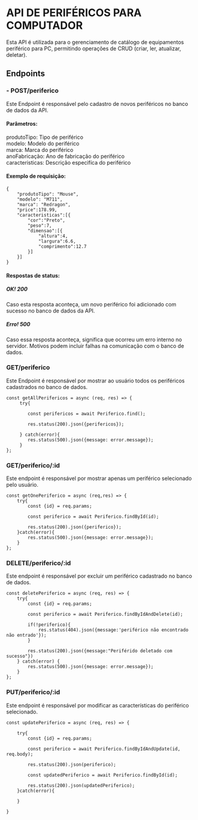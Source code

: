 # API DE PERIFÉRICOS PARA COMPUTADOR
Esta API é utilizada para o gerenciamento de catálogo de equipamentos periférico para PC, permitindo operações de CRUD (criar, ler, atualizar, deletar).

## Endpoints
### - POST/periferico
Este Endpoint é responsável pelo cadastro de novos periféricos no banco de dados da API.
#### Parâmetros:

produtoTipo: Tipo de periférico <br>
modelo: Modelo do periférico<br>
marca:   Marca do periférico <br>
anoFabricação: Ano de fabricação do periférico <br>
caracteristicas: Descrição especifíca do periférico <br>

#### Exemplo de requisição:
```
{
	"produtoTipo": "Mouse",
	"modelo": "M711",
	"marca": "Redragon",
	"price":178.99,
	"caracteristicas":[{
		"cor":"Preto",
		"peso":7,
		"dimensao":[{
			"altura":4,
			"largura":6.6,
			"comprimento":12.7
		}]
	}]
}

````
#### Respostas de status:
##### OK! 200
Caso esta resposta aconteça, um novo periférico foi adicionado com sucesso no banco de dados da API.

##### Erro! 500
Caso essa resposta aconteça, significa que ocorreu um erro interno no servidor. Motivos podem incluir falhas na comunicação com o banco de dados.


### GET/periferico
Este Endpoint é responsável por mostrar ao usuário todos os periféricos cadastrados no banco de dados.
````
const getAllPerifericos = async (req, res) => {
     try{

        const perifericos = await Periferico.find();

        res.status(200).json({perifericos});

     } catch(error){
        res.status(500).json({message: error.message});
     }
};

````
### GET/periferico/:id
Este endpoint é responsável por mostrar apenas um periférico selecionado pelo usuário.

````
const getOnePeriferico = async (req,res) => {
    try{
        const {id} = req.params;

        const periferico = await Periferico.findById(id);

        res.status(200).json({periferico});
    }catch(error){
        res.status(500).json({message: error.message});
    }
};

````
### DELETE/periferico/:id
Este endpoint é responsável por excluir um periférico cadastrado no banco de dados.

````
const deletePeriferico = async (req, res) => {
    try{
        const {id} = req.params;

        const periferico = await Periferico.findByIdAndDelete(id);

        if(!periferico){
            res.status(404).json({message:'periférico não encontrado não entrado'});
        }

        res.status(200).json({message:"Periférido deletado com sucesso"})
    } catch(error) {
        res.status(500).json({message: error.message});
    }
};

````

### PUT/periferico/:id
Este endpoint é responsável por modificar as características do periférico selecionado.


````
const updatePeriferico = async (req, res) => {

    try{
        const {id} = req.params;

        const periferico = await Periferico.findByIdAndUpdate(id, req.body);
    
        res.status(200).json(periferico);
    
        const updatedPeriferico = await Periferico.findById(id);
    
        res.status(200).json(updatedPeriferico);
    }catch(error){

    }
   
}
````












